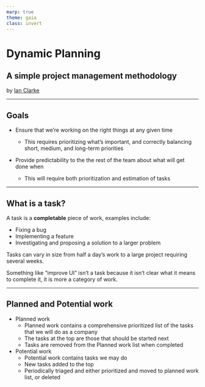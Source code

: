```yaml
---
marp: true
theme: gaia
class: invert
---
```


# Dynamic Planning

## A simple project management methodology

by [Ian Clarke](https://blog.locut.us/about)

---

## Goals

* Ensure that we’re working on the right things at any given time
  * This requires prioritizing what’s important, and correctly balancing short, medium, and long-term priorities

* Provide predictability to the the rest of the team about what will get done when
  * This will require both prioritization and estimation of tasks


---

## What is a task?

A task is a **completable** piece of work, examples include:

* Fixing a bug
* Implementing a feature
* Investigating and proposing a solution to a larger problem

Tasks can vary in size from half a day’s work to a large project requiring several weeks.

Something like “improve UI” isn’t a task because it isn’t clear what it means to complete it, it is more a category of work.

---

## Planned and Potential work

* Planned work
  * Planned work contains a comprehensive prioritized list of the tasks that we will do as a company
  * The tasks at the top are those that should be started next
  * Tasks are removed from the Planned work list when completed
* Potential work
  * Potential work contains tasks we may do
  * New tasks added to the top
  * Periodically triaged and either prioritized and moved to planned work list, or deleted
